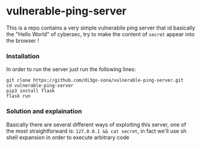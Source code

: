 # vulnerable-ping-server
This is a repo contains a very simple vulnerabile ping server that id basically the "Hello World" of cybersec, try to make the content of `secret` appear into the browser !

### Installation
In order to run the server just run the following lines:
```
git clone https://github.com/di3go-sona/vulnerable-ping-server.git
cd vulnerable-ping-server
pip3 install flask 
flask run
```

### Solution and explaination
Basically there are several different ways of exploiting this server, one of the most straightforward is: `127.0.0.1 && cat secret`, in fact we'll use sh shell expansion in order to execute arbitrary code
